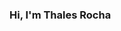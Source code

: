### Hi, I'm Thales Rocha
<!--
**thalesr/thalesr** is a ✨ _special_ ✨ repository because its `README.md` (this file) appears on your GitHub profile.
</hr>

A Brazilian Software Developer who loves gardening and all related to .NET world.

<h3>Experienced with</h3>
C#, ASP.NET, Blazor, API, Azure Functions, Azure IoT, Azure AI, Azure Cosmos, Azure Redis, Azure Resources (Resource Group, App Registrations, Web & API configuration, Key Vault, Integration with Azure AD and other things), Bootstrap, DevExpress, Visual Studio...

<h3>Certifications:</h3>
<ul>
	<li>Foundational C# with Microsoft</li>
	<li>Microsoft Certified: Azure Fundamentals</li>
	<li>Microsoft Certified: Azure Data Fundamentals</li>
  <li>Microsoft Certified: Azure AI Fundamentals</li>
</ul>

<h3>Current learning:</h3>
I have been studing for AZ-204: Azure Developer Exam
